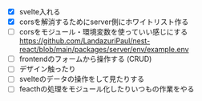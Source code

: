 - [x] svelte入れる
- [x] corsを解消するためにserver側にホワイトリスト作る
- [ ] corsをモジュール・環境変数を使っていい感じにする 
https://github.com/LandazuriPaul/nest-react/blob/main/packages/server/env/example.env
- [ ] frontendのフォームから操作する (CRUD)
- [ ] デザイン触ったり
- [ ] svelteのデータの操作をして見たりする 
- [ ] feacthの処理をモジュール化したりいつもの作業をやる
